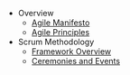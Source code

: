 - Overview
  - [Agile Manifesto](agile_manifesto.md)
  - [Agile Principles](agile_principles.md)
- Scrum Methodology
  - [Framework Overview](scrum_overview.md)
  - [Ceremonies and Events](scrum_ceremonies.md)
